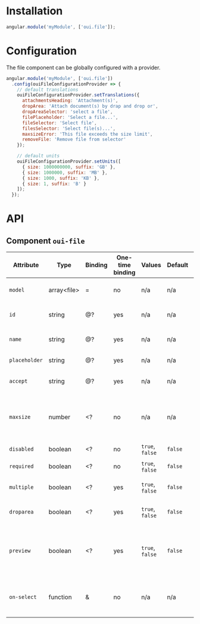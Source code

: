 # Installation

```js
angular.module('myModule', ['oui.file']);
```

# Configuration

The file component can be globally configured with a provider.

```js
angular.module('myModule', ['oui.file'])
  .config(ouiFileConfigurationProvider => {
    // default translations
    ouiFileConfigurationProvider.setTranslations({
      attachmentsHeading: 'Attachment(s)',
      dropArea: 'Attach document(s) by drap and drop or',
      dropAreaSelector: 'select a file',
      filePlaceholder: 'Select a file...',
      fileSelector: 'Select file',
      filesSelector: 'Select file(s)...',
      maxsizeError: 'This file exceeds the size limit',
      removeFile: 'Remove file from selector'
    });

    // default units
    ouiFileConfigurationProvider.setUnits([
      { size: 1000000000, suffix: 'GB' },
      { size: 1000000, suffix: 'MB' },
      { size: 1000, suffix: 'KB' },
      { size: 1, suffix: 'B' }
    ]);
  });
```

# API

## Component `oui-file`

| Attribute         | Type              | Binding   | One-time binding  | Values            | Default   | Description
| ----              | ----              | ----      | ----              | ----              | ----      | ----
| `model`           | array&lt;file&gt; | =         | no                | n/a               | n/a       | model bound to component
| `id`              | string            | @?        | yes               | n/a               | n/a       | id attribute of form input
| `name`            | string            | @?        | yes               | n/a               | n/a       | name attribute of form input
| `placeholder`     | string            | @?        | yes               | n/a               | n/a       | placeholder text
| `accept`          | string            | @?        | yes               | n/a               | n/a       | accept attribute of file input
| `maxsize`         | number            | <?        | no                | n/a               | n/a       | maximum file size in byte (support form validators)
| `disabled`        | boolean           | <?        | no                | `true`, `false`   | `false`   | disabled flag
| `required`        | boolean           | <?        | no                | `true`, `false`   | `false`   | required flag
| `multiple`        | boolean           | <?        | yes               | `true`, `false`   | `false`   | allow multiple files
| `droparea`        | boolean           | <?        | yes               | `true`, `false`   | `false`   | enable a drop area to drag files
| `preview`         | boolean           | <?        | yes               | `true`, `false`   | `false`   | show preview of image files (works only with `image/*` files.)
| `on-select`       | function          | &         | no                | n/a               | n/a       | handler triggered when files are selected
